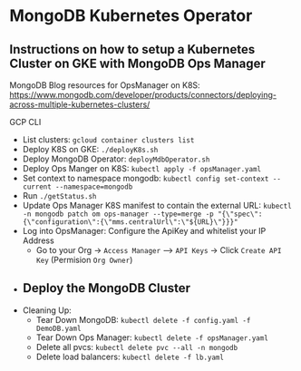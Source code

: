 # MongoDB Kubernetes Operator

## Instructions on how to setup a Kubernetes Cluster on GKE with MongoDB Ops Manager 

MongoDB Blog resources for OpsManager on K8S: https://www.mongodb.com/developer/products/connectors/deploying-across-multiple-kubernetes-clusters/

GCP CLI
- List clusters: `gcloud container clusters list`
- Deploy K8S on GKE: `./deployK8s.sh`
- Deploy MongoDB Operator: `deployMdbOperator.sh`
- Deploy Ops Manger on K8S: `kubectl apply -f opsManager.yaml`
- Set context to namespace mongodb: `kubectl config set-context --current --namespace=mongodb`
- Run `./getStatus.sh`
- Update Ops Manager K8S manifest to contain the external URL: `kubectl -n mongodb patch om ops-manager --type=merge -p "{\"spec\":{\"configuration\":{\"mms.centralUrl\":\"${URL}\"}}}"`
- Log into OpsManager: Configure the ApiKey and whitelist your IP Address
    - Go to your Org -> `Access Manager` --> `API Keys` -> Click `Create API Key` (Permision `Org Owner`)
- Deploy the MongoDB Cluster
    - 
- Cleaning Up:
    - Tear Down MongoDB: `kubectl delete -f config.yaml -f DemoDB.yaml` 
    - Tear Down Ops Manager: `kubectl delete -f opsManager.yaml`
    - Delete all pvcs: `kubectl delete pvc --all -n mongodb`
    - Delete load balancers: `kubectl delete -f lb.yaml`


